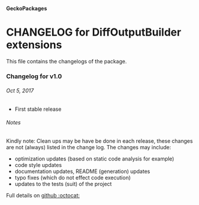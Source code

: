 #### GeckoPackages

# CHANGELOG for DiffOutputBuilder extensions

This file contains the changelogs of the package.

### Changelog for v1.0
###### Oct 5, 2017

- First stable release

###### Notes

Kindly note:
Clean ups may be have be done in each release, these changes are not (always) listed in the change log. The changes may include:
- optimization updates (based on static code analysis for example)
- code style updates
- documentation updates, README (generation) updates
- typo fixes (which do not effect code execution)
- updates to the tests (suit) of the project

Full details on [github :octocat:](https://github.com/GeckoPackages/GeckoDiffOutputBuilder)
